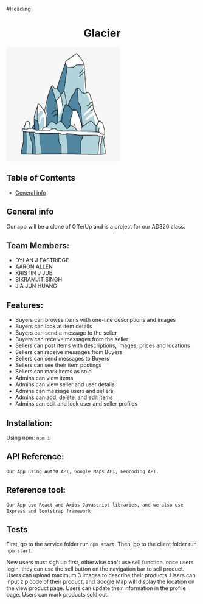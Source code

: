 #Heading
<h1 align="center">Glacier</h1>
<img src="/client/src/images/glacier.png" width="300" height="300"/>

## Table of Contents
* [General info](#general-info)

## General info
Our app will be a clone of OfferUp and is a project for our AD320 class. 

## Team Members:
* DYLAN J EASTRIDGE 
* AARON ALLEN 
* KRISTIN J JUE 
* BIKRAMJIT SINGH 
* JIA JUN HUANG 

## Features:
* Buyers can browse items with one-line descriptions and images
* Buyers can look at item details
* Buyers can send a message to the seller
* Buyers can receive messages from the seller
* Sellers can post items with descriptions, images, prices and locations
* Sellers can receive messages from Buyers
* Sellers can send messages to Buyers
* Sellers can see their item postings
* Sellers can mark items as sold
* Admins can view items
* Admins can view seller and user details
* Admins can message users and sellers
* Admins can add, delete, and edit items
* Admins can edit and lock user and seller profiles

## Installation:
Using npm:
``` npm i ```
## API Reference:
    Our App using Auth0 API, Google Maps API, Geocoding API.

## Reference tool:
    Our App use React and Axios Javascript libraries, and we also use Express and Bootstrap framework.
## Tests
First, go to the service folder run ``` npm start ```.
Then, go to the client folder run ``` npm start ```.

New users must sigh up first, otherwise can't use sell function.
once users login, they can use the sell button on the navigation bar to sell product.
Users can upload maximum 3 images to describe their products.
Users can input zip code of their product, and Google Map will display the location on the view product page.
Users can update their information in the profile page.
Users can mark products sold out. 





